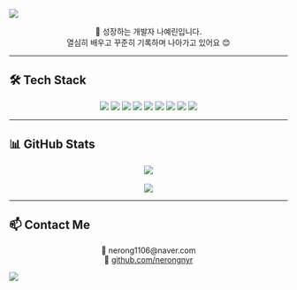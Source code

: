 <!-- 상단 배너 -->
<img src="https://capsule-render.vercel.app/api?type=waving&color=FFB6C1&height=200&section=header&text=Yerin%20Na&fontSize=50&fontAlignY=40" />

<p align="center">
  🌱 성장하는 개발자 나예린입니다.<br/>
  열심히 배우고 꾸준히 기록하며 나아가고 있어요 😊
</p>

---

## 🛠 Tech Stack

<p align="center">
  <img src="https://img.shields.io/badge/Java-007396?style=flat&logo=java&logoColor=white"/>
  <img src="https://img.shields.io/badge/Oracle-F80000?style=flat&logo=oracle&logoColor=white"/>
  <img src="https://img.shields.io/badge/Vue.js-4FC08D?style=flat&logo=vuedotjs&logoColor=white"/>
  <img src="https://img.shields.io/badge/Ajax-007FFF?style=flat&logo=google-chrome&logoColor=white"/>
  <img src="https://img.shields.io/badge/React-61DAFB?style=flat&logo=react&logoColor=black"/>
  <img src="https://img.shields.io/badge/Node.js-339933?style=flat&logo=node.js&logoColor=white"/>
  <img src="https://img.shields.io/badge/Express-000000?style=flat&logo=express&logoColor=white"/>
  <img src="https://img.shields.io/badge/MySQL-4479A1?style=flat&logo=mysql&logoColor=white"/>
  <img src="https://img.shields.io/badge/JavaScript-F7DF1E?style=flat&logo=javascript&logoColor=black"/>
</p>

---

## 📊 GitHub Stats

<div align="center">
  <img src="https://github-readme-stats.vercel.app/api?username=nerongnyr&show_icons=true&theme=default" /><br/><br/>
  <img src="https://github-readme-stats.vercel.app/api/top-langs/?username=nerongnyr&layout=compact&theme=default" />
</div>

---

## 📫 Contact Me

<p align="center">
  📧 nerong1106@naver.com<br/>
  🔗 <a href="https://github.com/nerongnyr" target="_blank">github.com/nerongnyr</a>
</p>

<!-- 하단 배너 -->
<img src="https://capsule-render.vercel.app/api?type=waving&color=4A90E2&height=200&section=footer" />
